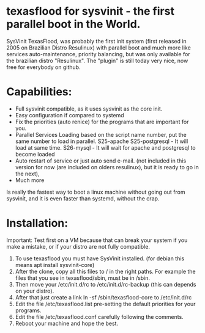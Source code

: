 # texasflood for sysvinit - the first parallel boot in the World. 

SysVinit TexasFlood, was probably the first init system (first released in 2005 on Brazilian Distro Resulinux) with parallel boot and much more like services auto-maintenance, priority balancing, but was only available for the brazilian distro "Resulinux". The "plugin" is still today very nice, now free for everybody on github. 

Capabilities:
=============

* Full sysvinit compatible, as it uses sysvinit as the core init. 
* Easy configuration if compared to systemd
* Fix the priorities (auto renice) for the programs that are important for you.
* Parallel Services Loading based on the script name number, put the same number to load in parallel.
   S25-apache S25-postgresql - It will load at same time. 
   S26-mysql - It will wait for apache and postgresql to become loaded 
* Auto restart of service  or just auto send e-mail.  (not included in this version for now (are included on olders resulinux), but it is ready to go in the next),  
* Much more

Is really the fastest way to boot a linux machine without going out from sysvinit, and it is even faster than systemd, without the crap. 

Installation:
=============

Important: Test first on a VM because that can break your system if you make a mistake, or if your distro are not fully compatible.

1. To use texasflood you must have SysVinit installed.  (for debian this means apt install sysvinit-core) 
2. After the clone, copy all this files to / in the right paths. For example the files that you see in texasflood/sbin, must be in /sbin.
3. Then move your /etc/init.d/rc to /etc/init.d/rc-backup (this can depends on your distro). 
4. After that just create a link ln -sf /sbin/texasflood-core to /etc/init.d/rc
5. Edit the file /etc/texasflood.list pre-setting the default priorities for your programs. 
6. Edit the file /etc/texasflood.conf carefully following the comments. 
7. Reboot your machine and hope the best. 




